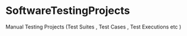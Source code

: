 # SoftwareTestingProjects
Manual Testing Projects (Test Suites , Test Cases , Test Executions etc )
